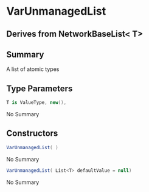 # VarUnmanagedList<T>

## Derives from NetworkBaseList< T>

## Summary

A list of atomic types
## Type Parameters

```c#
T is ValueType, new(), 
```
No Summary
## Constructors

```c#
VarUnmanagedList( ) 
```
No Summary
```c#
VarUnmanagedList( List<T> defaultValue = null) 
```
No Summary
